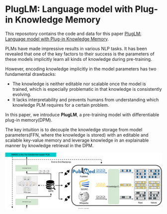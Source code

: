 # PlugLM: Language model with Plug-in Knowledge Memory

This reposotory contains the code and data for this paper [PlugLM: Language model with Plug-in Knowledge Memory](https://openreview.net/forum?id=Plr5l7r0jY6). 

PLMs have made impressive results in various NLP tasks. It has been revealed that one of the key factors to their success is the parameters of these models implicitly learn all kinds of knowledge during pre-training.

However, encoding knowledge implicitly in the model parameters has two fundamental drawbacks:
- The knowledge is neither editable nor scalable once the model is trained, which is especially problematic in that knowledge is consistently evolving. 
- It lacks interpretability and prevents humans from understanding which knowledge PLM requires for a certain problem. 

In this paper, we introduce **PlugLM**, a pre-training model with differentiable plug-in memory(DPM). 

The key intuition is to decouple the knowledge storage from model parameters(FFN, where the knowledge is stored) with an editable and scalable key-value memory and leverage knowledge in an explainable manner by knowledge retrieval in the DPM. 

![model](assets/model.svg)
